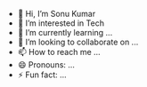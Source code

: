 - 👋 Hi, I’m Sonu Kumar
- 👀 I’m interested in Tech
- 🌱 I’m currently learning ...
- 💞️ I’m looking to collaborate on ...
- 📫 How to reach me ...
- 😄 Pronouns: ...
- ⚡ Fun fact: ...

<!---
devefo/devefo is a ✨ special ✨ repository because its `README.md` (this file) appears on your GitHub profile.
You can click the Preview link to take a look at your changes.
--->
